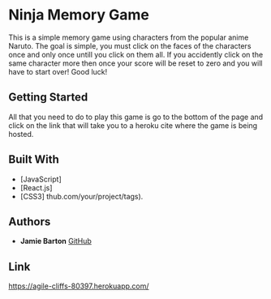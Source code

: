 # Ninja Memory Game

This is a simple memory game using characters from the popular anime Naruto. The goal is simple, you must click on the faces of the characters once and only once untill you click on them all.  If you accidently click on the same character more then once your score will be reset to zero and you will have to start over!  Good luck!

## Getting Started

All that you need to do to play this game is go to the bottom of the page and click on the link that will take you to a heroku cite where the game is being hosted.


## Built With

* [JavaScript]
* [React.js]
* [CSS3]
thub.com/your/project/tags). 

## Authors

* **Jamie Barton**  [GitHub](https://github.com/jbarton10)


## Link

https://agile-cliffs-80397.herokuapp.com/
